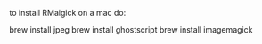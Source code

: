 to install RMaigick on a mac do:

brew install jpeg
brew install ghostscript
brew install imagemagick
